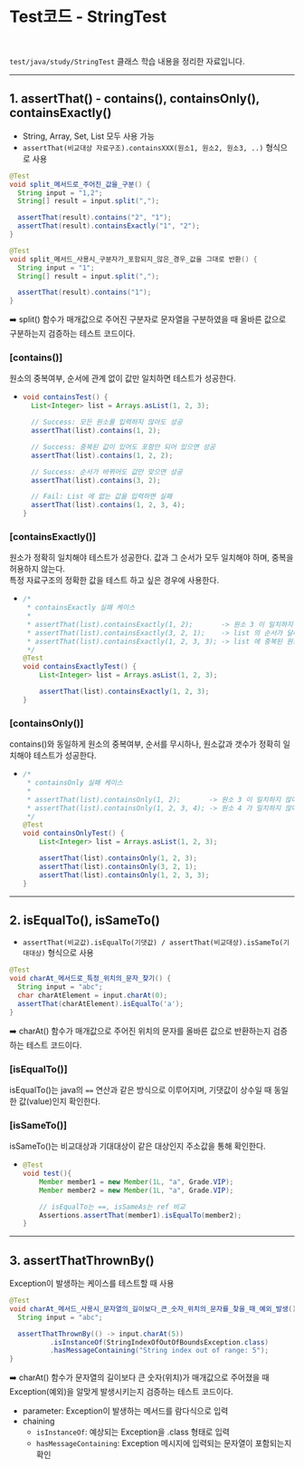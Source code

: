 # Test코드 - StringTest
<br/>

`test/java/study/StringTest` 클래스 학습 내용을 정리한 자료입니다.

---
## 1. assertThat() - contains(), containsOnly(), containsExactly()
- String, Array, Set, List 모두 사용 가능
- `assertThat(비교대상 자료구조).containsXXX(원소1, 원소2, 원소3, ..)` 형식으로 사용
```java
@Test
void split_메서드로_주어진_값을_구분() {
  String input = "1,2";
  String[] result = input.split(",");

  assertThat(result).contains("2", "1");
  assertThat(result).containsExactly("1", "2");
}

@Test
void split_메서드_사용시_구분자가_포함되지_않은_경우_값을 그대로 반환() {
  String input = "1";
  String[] result = input.split(",");

  assertThat(result).contains("1");
}
```
➡️ split() 함수가 매개값으로 주어진 구분자로 문자열을 구분하였을 때 올바른 값으로 구분하는지 검증하는 테스트 코드이다.

### [contains()]
원소의 중복여부, 순서에 관계 없이 값만 일치하면 테스트가 성공한다.
- ```java
  void containsTest() {
    List<Integer> list = Arrays.asList(1, 2, 3);

    // Success: 모든 원소를 입력하지 않아도 성공
    assertThat(list).contains(1, 2);

    // Success: 중복된 값이 있어도 포함만 되어 있으면 성공
    assertThat(list).contains(1, 2, 2);

    // Success: 순서가 바뀌어도 값만 맞으면 성공
    assertThat(list).contains(3, 2);

    // Fail: List 에 없는 값을 입력하면 실패
    assertThat(list).contains(1, 2, 3, 4);
  }
  ```
### [containsExactly()]
원소가 정확히 일치해야 테스트가 성공한다. 값과 그 순서가 모두 일치해야 하며, 중복을 허용하지 않는다.<br/>
특정 자료구조의 정확한 값을 테스트 하고 싶은 경우에 사용한다.
- ```java
  /*
   * containsExactly 실패 케이스
   *
   * assertThat(list).containsExactly(1, 2);       -> 원소 3 이 일치하지 않아서
   * assertThat(list).containsExactly(3, 2, 1);    -> list 의 순서가 달라서 실패
   * assertThat(list).containsExactly(1, 2, 3, 3); -> list 에 중복된 원소가 있어서 실패
   */
  @Test
  void containsExactlyTest() {
      List<Integer> list = Arrays.asList(1, 2, 3);

      assertThat(list).containsExactly(1, 2, 3);
  }
  ```
### [containsOnly()]
contains()와 동일하게 원소의 중복여부, 순서를 무시하나, 원소값과 갯수가 정확히 일치해야 테스트가 성공한다.
- ```java
  /*
   * containsOnly 실패 케이스
   *
   * assertThat(list).containsOnly(1, 2);       -> 원소 3 이 일치하지 않아서 실패
   * assertThat(list).containsOnly(1, 2, 3, 4); -> 원소 4 가 일치하지 않아서 실패
   */
  @Test
  void containsOnlyTest() {
      List<Integer> list = Arrays.asList(1, 2, 3);

      assertThat(list).containsOnly(1, 2, 3);
      assertThat(list).containsOnly(3, 2, 1);
      assertThat(list).containsOnly(1, 2, 3, 3);
  }
  ```
---
## 2. isEqualTo(), isSameTo()
- `assertThat(비교값).isEqualTo(기댓값) / assertThat(비교대상).isSameTo(기대대상)` 형식으로 사용
```java
@Test
void charAt_메서드로_특정_위치의_문자_찾기() {
  String input = "abc";
  char charAtElement = input.charAt(0);
  assertThat(charAtElement).isEqualTo('a');
}
```
➡️ charAt() 함수가 매개값으로 주어진 위치의 문자를 올바른 값으로 반환하는지 검증하는 테스트 코드이다.

### [isEqualTo()]
isEqualTo()는 java의 `==` 연산과 같은 방식으로 이루어지며, 기댓값이 상수일 때 동일한 값(value)인지 확인한다.

### [isSameTo()]
isSameTo()는 비교대상과 기대대상이 같은 대상인지 주소값을 통해 확인한다.

- ```java
  @Test
  void test(){
      Member member1 = new Member(1L, "a", Grade.VIP);
      Member member2 = new Member(1L, "a", Grade.VIP);

      // isEqualTo는 ==, isSameAs는 ref 비교
      Assertions.assertThat(member1).isEqualTo(member2);
  }
  ```
---
## 3. assertThatThrownBy()
Exception이 발생하는 케이스를 테스트할 때 사용
```java
@Test
void charAt_메서드_사용시_문자열의_길이보다_큰_숫자_위치의_문자를_찾을_때_예외_발생() {
  String input = "abc";

  assertThatThrownBy(() -> input.charAt(5))
          .isInstanceOf(StringIndexOfOutOfBoundsException.class)
          .hasMessageContaining("String index out of range: 5");
}
```
➡️ charAt() 함수가 문자열의 길이보다 큰 숫자(위치)가 매개값으로 주어졌을 때 Exception(예외)을 알맞게 발생시키는지 검증하는 테스트 코드이다.

- parameter: Exception이 발생하는 메서드를 람다식으로 입력
- chaining
  - `isInstanceOf`: 예상되는 Exception을 .class 형태로 입력
  - `hasMessageContaining`: Exception 메시지에 입력되는 문자열이 포함되는지 확인
